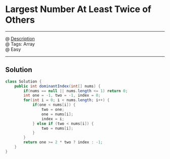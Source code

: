 #  Largest Number At Least Twice of Others
------------------
@ [Description](https://leetcode.com/problems/largest-number-at-least-twice-of-others/)  
@ Tags: Array    
@ Easy

------------------
## Solution
```java
class Solution {
    public int dominantIndex(int[] nums) {
        if(nums == null || nums.length <= 1) return 0;
        int one = -1, two = -1, index = 0;
        for(int i = 0; i < nums.length; i++) {
            if(one < nums[i]) {
                two = one;
                one = nums[i];
                index = i;
            } else if (two < nums[i]) {
                two = nums[i];
            }
        }
        return one >= 2 * two ? index : -1;
    }
}
```
